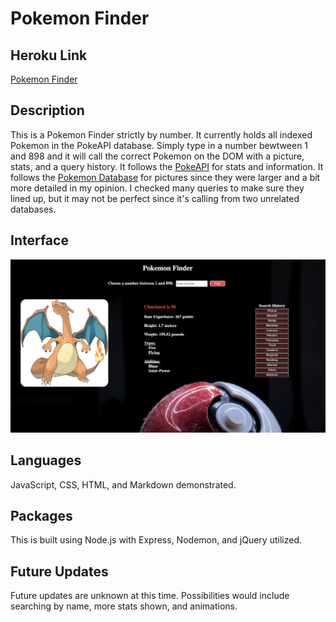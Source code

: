 # Pokemon Finder

## Heroku Link

[Pokemon Finder](https://salty-meadow-43357.herokuapp.com/)
## Description

This is a Pokemon Finder strictly by number. It currently holds all indexed Pokemon in the PokeAPI database. Simply type in a number bewtween 1 and 898 and it will call the correct Pokemon on the DOM with a picture, stats, and a query history. It follows the [PokeAPI](https://pokeapi.co/) for stats and information. It follows the [Pokemon Database](https://pokemondb.net/) for pictures since they were larger and a bit more detailed in my opinion. I checked many queries to make sure they lined up, but it may not be perfect since it's calling from two unrelated databases.

## Interface

![wireframe](./server/public/images/wireframe.png)

## Languages

JavaScript, CSS, HTML, and Markdown demonstrated.

## Packages

This is built using Node.js with Express, Nodemon, and jQuery utilized.

## Future Updates

Future updates are unknown at this time. Possibilities would include searching by name, more stats shown, and animations.
